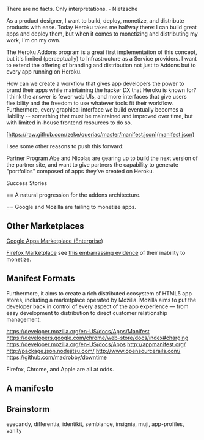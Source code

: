 There are no facts. Only interpretations. - Nietzsche

As a product designer, I want to build, deploy, monetize, and distribute products with ease. Today Heroku takes me halfway there: I can build great apps and deploy them, but when it comes to monetizing and distributing my work, I'm on my own.

The Heroku Addons program is a great first implementation of this concept, but it's limited (perceptually) to Infrastructure as a Service providers. I want to extend the offering of  branding and distribution not just to Addons but to every app running on Heroku.

How can we create a workflow that gives app developers the power to brand their apps while maintaining the hacker DX that Heroku is known for? I think the answer is fewer web UIs, and more interfaces that give users flexibility and the freedom to use whatever tools fit their workflow. Furthermore, every graphical interface we build eventually becomes a liability -- something that must be maintained and improved over time, but with limited in-house frontend resources to do so.


[https://raw.github.com/zeke/queriac/master/manifest.json](manifest.json)

I see some other reasons to push this forward:

Partner Program
Abe and Nicolas are gearing up to build the next version of the partner site, and want to give partners the capability to generate "portfolios" composed of apps they've created on Heroku.

Success Stories


== A natural progression for the addons architecture.

== Google and Mozilla are failing to monetize apps.


Other Marketplaces
------------------



[Google Apps Marketplace (Enterprise)](https://www.google.com/enterprise/marketplace/?pli=1)

[Firefox Marketplace](https://marketplace.firefox.com/)  see [this embarrassing evidence](https://developer.mozilla.org/en-US/docs/Apps/Tutorials/General/Profiting_from_your_app
) of their inability to monetize.

Manifest Formats
----------------



Furthermore, it aims to create a rich distributed ecosystem of HTML5 app stores, including a marketplace operated by Mozilla. Mozilla aims to put the developer back in control of every aspect of the app experience — from easy development to distribution to direct customer relationship management.


https://developer.mozilla.org/en-US/docs/Apps/Manifest
https://developers.google.com/chrome/web-store/docs/index#charging
https://developer.mozilla.org/en-US/docs/Apps
http://appmanifest.org/ 
http://package.json.nodejitsu.com/
http://www.opensourcerails.com/
https://github.com/madrobby/downtime

Firefox, Chrome, and Apple are all at odds.

<h2>A manifesto</h2>

<!-- 
<p>
  What is an app? If you asked ten people, you'd probably get ten different answers.
  Some would say an app is something you pay 99 cents for on your iPhone; others might
  describe an app as a program your run on your computer; others might call websites apps.
    
  App stores are abundant:
      
  There's a plethora of device-centric app marketplaces out there: 
  Apple's <a href="http://www.apple.com/iphone/from-the-app-store/">iOS</a> and 
  <a href="http://www.apple.com/osx/apps/app-store.html">Mac</a> App Stores,
  <a href="https://play.google.com/store">Google Play</a> and the 
  <a href="https://chrome.google.com/webstore/category/home">Chrome Web Store</a>, 
  and now even Mozilla is in the game with the new 
  <a href="https://marketplace.firefox.com/">Firefox Marketplace</a>.
    
</p>
-->



Brainstorm
----------
eyecandy, differentia, identikit, semblance, insignia, muji, app-profiles, vanity


